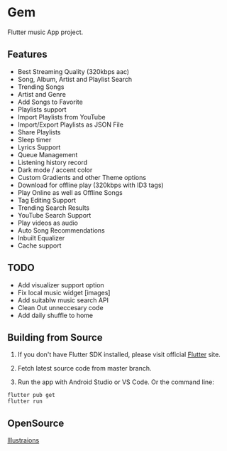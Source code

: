 
# Gem

Flutter music App project.

## Features

- Best Streaming Quality (320kbps aac)
- Song, Album, Artist and Playlist Search
- Trending Songs
- Artist and Genre
- Add Songs to Favorite
- Playlists support
- Import Playlists from YouTube
- Import/Export Playlists as JSON File
- Share Playlists
- Sleep timer
- Lyrics Support
- Queue Management
- Listening history record
- Dark mode / accent color
- Custom Gradients and other Theme options
- Download for offline play (320kbps with ID3 tags)
- Play Online as well as Offline Songs
- Tag Editing Support
- Trending Search Results
- YouTube Search Support
- Play videos as audio
- Auto Song Recommendations
- Inbuilt Equalizer
- Cache support

## TODO

- Add visualizer support option
- Fix local music widget [images]
- Add suitablw music search API
- Clean Out unneccesary code
- Add daily shuffle to home

## Building from Source

1. If you don't have Flutter SDK installed, please visit official [Flutter](https://flutter.dev/) site.
2. Fetch latest source code from master branch.

3. Run the app with Android Studio or VS Code. Or the command line:

```
flutter pub get
flutter run
```

## OpenSource

[Illustraions](https://algolia.com)
